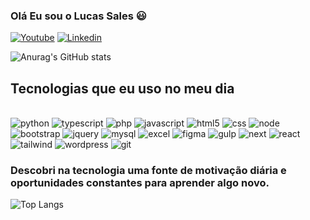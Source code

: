 ### Olá Eu sou o Lucas Sales :smiley:

[![Youtube](https://img.shields.io/badge/YouTube-FF0000?style=for-the-badge&logo=youtube&logoColor=white)](https://www.youtube.com/@programandocurto)
[![Linkedin](https://img.shields.io/badge/LinkedIn-0077B5?style=for-the-badge&logo=linkedin&logoColor=white)](https://www.linkedin.com/in/lucas-sales-pires-763383197/)

![Anurag's GitHub stats](https://github-readme-stats.vercel.app/api?username=lucas-sales-pires&show_icons=true&theme=merko)

## Tecnologias que eu uso no meu dia

<div style = display:inline_block><br/>
    <img text-align="center" alt="python" src = "https://img.shields.io/badge/Python-3776AB?style=for-the-badge&logo=python&logoColor=white">
    <img text-align="center" alt="typescript" src = "https://img.shields.io/badge/typescript-%23007ACC.svg?style=for-the-badge&logo=typescript&logoColor=white">    
    <img text-align="center" alt="php" src = "https://img.shields.io/badge/PHP-777BB4?style=for-the-badge&logo=php&logoColor=white">    
    <img text-align="center" alt="javascript" src = "https://img.shields.io/badge/JavaScript-F7DF1E?style=for-the-badge&logo=javascript&logoColor=black">
    <img text-align="center" alt="html5" src = "https://img.shields.io/badge/HTML5-E34F26?style=for-the-badge&logo=html5&logoColor=white">
    <img text-align="center" alt="css" src = "https://img.shields.io/badge/CSS3-1572B6?style=for-the-badge&logo=css3&logoColor=white">
    <img text-align="center" alt="node" src = "https://img.shields.io/badge/Node.js-43853D?style=for-the-badge&logo=node.js&logoColor=white">
    <img text-align="center" alt="bootstrap" src = "https://img.shields.io/badge/Bootstrap-563D7C?style=for-the-badge&logo=bootstrap&logoColor=white">
    <img text-align="center" alt="jquery" src = "https://img.shields.io/badge/jQuery-0769AD?style=for-the-badge&logo=jquery&logoColor=white">
    <img text-align="center" alt="mysql" src = "https://img.shields.io/badge/MySQL-00000F?style=for-the-badge&logo=mysql&logoColor=white">
    <img text-align="center" alt="excel" src = "https://img.shields.io/badge/Microsoft_Excel-217346?style=for-the-badge&logo=microsoft-excel&logoColor=white">
    <img text-align="center" alt="figma" src = "https://img.shields.io/badge/figma-%23F24E1E.svg?style=for-the-badge&logo=figma&logoColor=white">
    <img text-align="center" alt="gulp" src = "https://img.shields.io/badge/GULP-%23CF4647.svg?style=for-the-badge&logo=gulp&logoColor=white">
    <img text-align="center" alt="next" src = "https://img.shields.io/badge/Next-black?style=for-the-badge&logo=next.js&logoColor=white">
    <img text-align="center" alt="react" src = "https://img.shields.io/badge/react-%2320232a.svg?style=for-the-badge&logo=react&logoColor=%2361DAFB">
    <img text-align="center" alt="tailwind" src = "https://img.shields.io/badge/tailwindcss-%2338B2AC.svg?style=for-the-badge&logo=tailwind-css&logoColor=white">
    <img text-align="center" alt="wordpress" src = "https://img.shields.io/badge/WordPress-%23117AC9.svg?style=for-the-badge&logo=WordPress&logoColor=white">
    <img text-align="center" alt="git" src = "https://img.shields.io/badge/git-%23F05033.svg?style=for-the-badge&logo=git&logoColor=white">
    
    

   ### Descobri na tecnologia uma fonte de motivação diária e oportunidades constantes para aprender algo novo.
![Top Langs](https://github-readme-stats.vercel.app/api/top-langs/?username=lucas-sales-pires&hide_progress=true)


</div>
